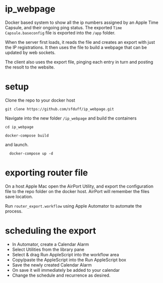 # ip_webpage

Docker based system to show all the ip numbers assigned by an Apple Time Capsule, and their ongoing ping status.
The exported `Time Capsule.baseconfig` file is exported into the `/app` folder.

When the server first loads, it reads the file and creates an export with just the IP registrations.
It then uses the file to build a webpage that can be updated by web sockets.

The client also uses the export file, pinging each entry in turn and posting the resolt to the website.

# setup

Clone the repo to your docker host
  ```
  git clone https://github.com/sfduff/ip_webpage.git
  ```
Navigate into the new folder `/ip_webpage` and build the containers
  ```
  cd ip_webpage
  ```
  ```
  docker-compose build
  ```
and launch.
```
  docker-compose up -d
```

# exporting router file

On a host Apple Mac open the AirPort Utility, and export the configuration file to the repo folder on the docker host.  AirPort will remember the files save location.

Run `router_export.workflow` using Apple Automator to automate the process.

# scheduling the export

- In Automator, create a Calendar Alarm
- Select Utilities from the library pane
- Select & drag Run AppleScript into the workflow area
- Copy/paste the AppleScript into the Run AppleScript box
- Save the newly created Calendar Alarm
- On save it will immediately be added to your calendar
- Change the schedule and recurrence as desired.
